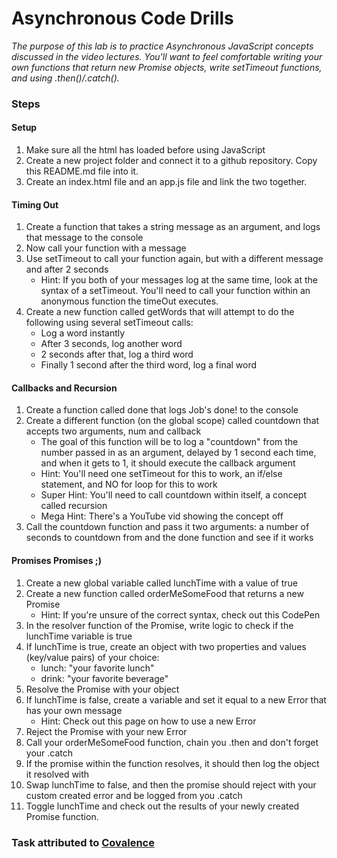 # Asynchronous Code Drills #
*The purpose of this lab is to practice Asynchronous JavaScript concepts discussed in the video lectures. You'll want to feel comfortable writing your own functions that return new Promise objects, write setTimeout functions, and using .then()/.catch().*

### Steps ###
#### Setup ####
1. Make sure all the html has loaded before using JavaScript
2. Create a new project folder and connect it to a github repository. Copy this README.md file into it.
3. Create an index.html file and an app.js file and link the two together.
#### Timing Out ####
1. Create a function that takes a string message as an argument, and logs that message to the console
2. Now call your function with a message
3. Use setTimeout to call your function again, but with a different message and after 2 seconds
    *  Hint: If you both of your messages log at the same time, look at the syntax of a setTimeout. You'll need to call your function within an anonymous function the timeOut executes.
4. Create a new function called getWords that will attempt to do the following using several setTimeout calls:
    * Log a word instantly
    * After 3 seconds, log another word
    * 2 seconds after that, log a third word
    * Finally 1 second after the third word, log a final word
#### Callbacks and Recursion ####
1. Create a function called done that logs Job's done! to the console
2. Create a different function (on the global scope) called countdown that accepts two arguments, num and callback
    * The goal of this function will be to log a "countdown" from the number passed in as an argument, delayed by 1 second each time, and when it gets to 1, it should execute the callback argument
    * Hint: You'll need one setTimeout for this to work, an if/else statement, and NO for loop for this to work
    * Super Hint: You'll need to call countdown within itself, a concept called recursion
    * Mega Hint: There's a YouTube vid showing the concept off
3. Call the countdown function and pass it two arguments: a number of seconds to countdown from and the done function and see if it works
#### Promises Promises ;) ####
1. Create a new global variable called lunchTime with a value of true
2. Create a new function called orderMeSomeFood that returns a new Promise
    * Hint: If you're unsure of the correct syntax, check out this CodePen
3. In the resolver function of the Promise, write logic to check if the lunchTime variable is true
4.  If lunchTime is true, create an object with two properties and values (key/value pairs) of your choice:
    * lunch: "your favorite lunch"
    * drink: "your favorite beverage"
5.  Resolve the Promise with your object
6.  If lunchTime is false, create a variable and set it equal to a new Error that has your own message
    * Hint: Check out this page on how to use a new Error
7. Reject the Promise with your new Error
8.  Call your orderMeSomeFood function, chain you .then and don't forget your .catch
9.  If the promise within the function resolves, it should then log the object it resolved with
10. Swap lunchTime to false, and then the promise should reject with your custom created error and be logged from you .catch
11. Toggle lunchTime and check out the results of your newly created Promise function.

### Task attributed to [Covalence](https://covalence.io/)